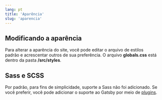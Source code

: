 ```yaml
---
lang: pt
title: 'Aparência'
slug: 'aparencia'
---
```


## Modificando a aparência

Para alterar a aparência do site, você pode editar o arquivo de estilos padrão e acrescentar outros de sua preferência. O arquivo **globals.css** está dentro da pasta **/src/styles**.

## Sass e SCSS

Por padrão, para fins de simplicidade, suporte a Sass não foi adicionado. Se você preferir, você pode adicionar o suporte ao Gatsby por meio de [plugins](https://www.gatsbyjs.com/docs/how-to/styling/sass/).
